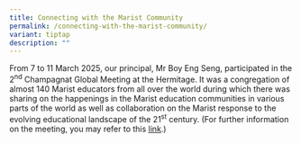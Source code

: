 ```yaml
---
title: Connecting with the Marist Community
permalink: /connecting-with-the-marist-community/
variant: tiptap
description: ""
---
```

<p>From 7 to 11 March 2025, our principal, Mr Boy Eng Seng, participated
in the 2<sup>nd</sup> Champagnat Global Meeting at the Hermitage. It was
a congregation of almost 140 Marist educators from all over the world during
which there was sharing on the happenings in the Marist education communities
in various parts of the world as well as collaboration on the Marist response
to the evolving educational landscape of the 21<sup>st</sup> century. (For
further information on the meeting, you may refer to this <a href="https://champagnat.global/en/end-of-the-2nd-champagnat-global-meeting/" class="Hyperlink SCXW107868141 BCX8" rel="noreferrer noopener" target="_blank"><u>link</u></a>.)&nbsp;</p>
